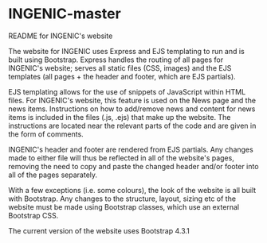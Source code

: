 # INGENIC-master
README for INGENIC's website

The website for INGENIC uses Express and EJS templating to run and is built using Bootstrap.
Express handles the routing of all pages for INGENIC's website; serves all static files (CSS, images) and the EJS templates (all pages + the header and footer, which are EJS partials).

EJS templating allows for the use of snippets of JavaScript within HTML files. For INGENIC's website, this feature is used on the News page and the news items. Instructions on how to add/remove news and content for news items is included in the files (.js, .ejs) that make up the website. The instructions are located near the relevant parts of the code and are given in the form of comments.

INGENIC's header and footer are rendered from EJS partials. Any changes made to either file will thus be reflected in all of the website's pages, removing the need to copy and paste the changed header and/or footer into all of the pages separately.

With a few exceptions (i.e. some colours), the look of the website is all built with Bootstrap. Any changes to the structure, layout, sizing etc of the website must be made using Bootstrap classes, which use an external Bootstrap CSS.

The current version of the website uses Bootstrap 4.3.1
